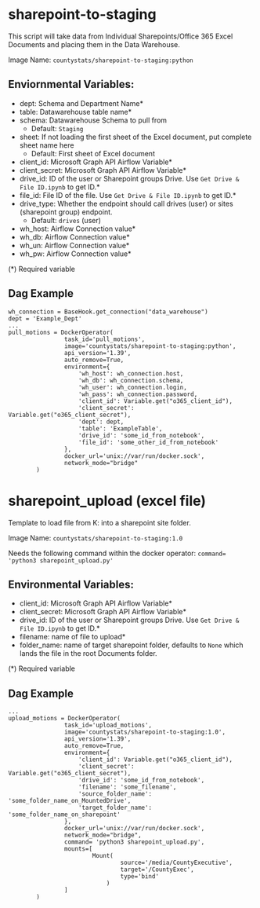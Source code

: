 # sharepoint-to-staging

This script will take data from Individual Sharepoints/Office 365 Excel Documents and placing them in the Data Warehouse.

Image Name: `countystats/sharepoint-to-staging:python`

## Enviornmental Variables:
* dept: Schema and Department Name*
* table: Datawarehouse table name*
* schema: Datawarehouse Schema to pull from
  * Default: `Staging`
* sheet: If not loading the first sheet of the Excel document, put complete sheet name here
  * Default: First sheet of Excel document
* client_id: Microsoft Graph API Airflow Variable*
* client_secret: Microsoft Graph API Airflow Variable*
* drive_id: ID of the user or Sharepoint groups Drive. Use `Get Drive & File ID.ipynb` to get ID.*
* file_id: File ID of the file. Use `Get Drive & File ID.ipynb` to get ID.*
* drive_type: Whether the endpoint should call drives (user) or sites (sharepoint group) endpoint.
  * Default: `drives` (user)
* wh_host: Airflow Connection value*
* wh_db: Airflow Connection value*
* wh_un: Airflow Connection value*
* wh_pw: Airflow Connection value*

(*) Required variable

## Dag Example

```
wh_connection = BaseHook.get_connection("data_warehouse")
dept = 'Example_Dept'
...
pull_motions = DockerOperator(
                task_id='pull_motions',
                image='countystats/sharepoint-to-staging:python',
                api_version='1.39',
                auto_remove=True,
                environment={
                    'wh_host': wh_connection.host,
                    'wh_db': wh_connection.schema,
                    'wh_user': wh_connection.login,
                    'wh_pass': wh_connection.password,
                    'client_id': Variable.get("o365_client_id"),
                    'client_secret':  Variable.get("o365_client_secret"),
                    'dept': dept,
                    'table': 'ExampleTable',
                    'drive_id': 'some_id_from_notebook',
                    'file_id': 'some_other_id_from_notebook'
                },
                docker_url='unix://var/run/docker.sock',
                network_mode="bridge"
        )
```

# sharepoint_upload (excel file)

Template to load file from K: into a sharepoint site folder.

Image Name: `countystats/sharepoint-to-staging:1.0`

Needs the following command within the docker operator:
`command= 'python3 sharepoint_upload.py'`

## Environmental Variables:
* client_id: Microsoft Graph API Airflow Variable*
* client_secret: Microsoft Graph API Airflow Variable*
* drive_id: ID of the user or Sharepoint groups Drive. Use `Get Drive & File ID.ipynb` to get ID.*
* filename: name of file to upload*
* folder_name: name of target sharepoint folder, defaults to `None` which lands the file in the root Documents folder.

(*) Required variable

## Dag Example

```
...
upload_motions = DockerOperator(
                task_id='upload_motions',
                image='countystats/sharepoint-to-staging:1.0',
                api_version='1.39',
                auto_remove=True,
                environment={
                    'client_id': Variable.get("o365_client_id"),
                    'client_secret':  Variable.get("o365_client_secret"),
                    'drive_id': 'some_id_from_notebook',
                    'filename': 'some_filename',
                    'source_folder_name': 'some_folder_name_on_MountedDrive',
                    'target_folder_name': 'some_folder_name_on_sharepoint'
                },
                docker_url='unix://var/run/docker.sock',
                network_mode="bridge",
                command= 'python3 sharepoint_upload.py',
                mounts=[
                        Mount(
                                source='/media/CountyExecutive',
                                target='/CountyExec',
                                type='bind'
                            )
                ]
        )
```
